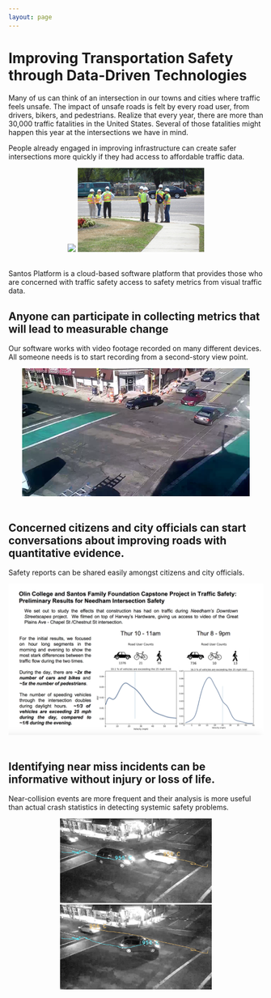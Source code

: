 ```yaml
---
layout: page
---
```


# Improving Transportation Safety through Data-Driven Technologies 

Many of us can think of an intersection in our towns and cities where traffic feels unsafe. The impact of unsafe roads is felt by every road user, from drivers, bikers, and pedestrians. Realize that every year, there are more than 30,000 traffic fatalities in the United States.  Several of those fatalities might happen this year at the intersections we have in mind.

People already engaged in improving infrastructure can create safer intersections more quickly if they had access to affordable traffic data.

<center>
<img src="img/advocacy-group.jpg" width="250">
<img src="img/traffic-engineers.jpg" width="250">
</center>
<br/>

Santos Platform is a cloud-based software platform that provides those who are concerned with traffic safety access to safety metrics from visual traffic data.

## Anyone can participate in collecting metrics that will lead to measurable change
Our software works with video footage recorded on many different devices.  All someone needs is to start recording from a second-story view point. 

<center><img src="img/second-story-viewpoint.png" width="450"></center><br/>

## Concerned citizens and city officials can start conversations about improving roads with quantitative evidence.
Safety reports can be shared easily amongst citizens and city officials.

<center><img src="img/nhna-handout.png" width="600" alt="An example of how the quantitative evidence about an intersection is presented to citizens and city officials alike"></center><br/>

## Identifying near miss incidents can be informative without injury or loss of life.
Near-collision events are more frequent and their analysis is more useful than actual crash statistics in detecting systemic safety problems.

<center>
<img src="img/harveynight_highlight_f1.png" width="300" alt="A close call incident between during an unprotected left-turn">
<img src="img/harveynight_highlight_f2.png" width="300" alt="A close call incident between during an unprotected left-turn">
</center><br/>

